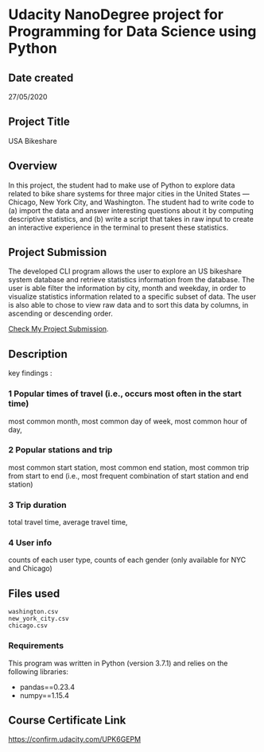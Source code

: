 # Udacity NanoDegree project for Programming for Data Science using Python 
## Date created
  27/05/2020
## Project Title
  USA Bikeshare
## Overview

In this project, the student had to make use of Python to explore data related to bike share systems for three major cities in the United States — Chicago, New York City, and Washington. The student had to write code to (a) import the data and answer interesting questions about it by computing descriptive statistics, and (b) write a script that takes in raw input to create an interactive experience in the terminal to present these statistics.

## Project Submission

The developed CLI program allows the user to explore an US bikeshare system database and retrieve statistics information from the database. The user is able filter the information by city, month and weekday, in order to visualize statistics information related to a specific subset of data. The user is also able to chose to view raw data and to sort this data by columns, in ascending or descending order.

[Check My Project Submission](https://github.com/nikhilyamgarnikar/master).
## Description  
  key findings : 
  
  ### 1 Popular times of travel (i.e., occurs most often in the start time) 
  most common month,
  most common day of week,
  most common hour of day,

  ### 2 Popular stations and trip
  most common start station,
  most common end station,
  most common trip from start to end (i.e., most frequent combination of start station and end station)

  ### 3 Trip duration
  total travel time,
  average travel time,
  
  ### 4 User info
  counts of each user type,
  counts of each gender (only available for NYC and Chicago)
 
 ## Files used 
    washington.csv
    new_york_city.csv
    chicago.csv
 ### Requirements
This program was written in Python (version 3.7.1) and relies on the following libraries:

* pandas==0.23.4
* numpy==1.15.4

## Course Certificate Link
https://confirm.udacity.com/UPK6GEPM
  
